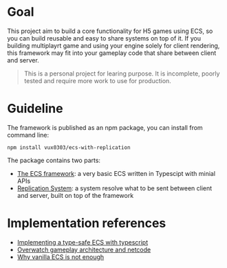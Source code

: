 # Goal
This project aim to build a core functionality for H5 games using ECS, so you can build reusable and easy to share systems on top of it.
If you building multiplayrt game and using your engine solely for client rendering, this framework may fit into your gameplay code that share between client and server. 
> This is a personal project for learing purpose. It is incomplete, poorly tested and require more work to use for production.

# Guideline
The framework is published as an npm package, you can install from command line:

`npm install vux0303/ecs-with-replication`

The package contains two parts:
* [The ECS framework](https://github.com/vux0303/typescript-ECS-framework/wiki): a very basic ECS written in Typescipt with minial APIs
* [Replication System](https://github.com/vux0303/typescript-ECS-framework/wiki/Replication-System): a system resolve what to be sent between client and server, built on top of the framework

# Implementation references
* [ Implementing a type-safe ECS with typescript](https://dev.t-matix.com/blog/platform/eimplementing-a-type-saf-ecs-with-typescript/)
* [Overwatch gameplay architecture and netcode](http://overwatch%20gameplay%20architecture%20and%20netcode/)
* [Why vanilla ECS is not enough](https://ajmmertens.medium.com/why-vanilla-ecs-is-not-enough-d7ed4e3bebe5)
